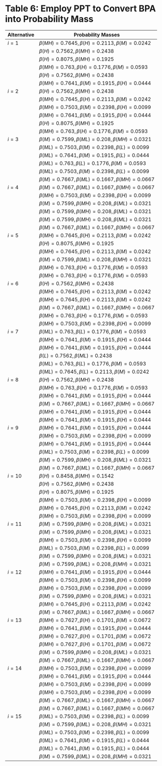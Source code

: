 # Table 6: Employ PPT to Convert BPA into Probability Mass

| Alternative | Probability Masses |
|-------------|--------------------|
| $i = 1$       | $\beta(MH) = 0.7645, \beta(H) = 0.2113, \beta(M) = 0.0242$ |
|             | $\beta(H) = 0.7562, \beta(MH) = 0.2438$ |
|             | $\beta(H) = 0.8075, \beta(MH) = 0.1925$ |
|             | $\beta(MH) = 0.763, \beta(H) = 0.1776, \beta(M) = 0.0593$ |
|             | $\beta(H) = 0.7562, \beta(MH) = 0.2438$ |
|             | $\beta(MH) = 0.7641, \beta(M) = 0.1915, \beta(H) = 0.0444$ |
| $i = 2$       | $\beta(H) = 0.7562, \beta(MH) = 0.2438$ |
|             | $\beta(MH) = 0.7645, \beta(H) = 0.2113, \beta(M) = 0.0242$ |
|             | $\beta(MH) = 0.7503, \beta(M) = 0.2398, \beta(H) = 0.0099$ |
|             | $\beta(MH) = 0.7641, \beta(M) = 0.1915, \beta(H) = 0.0444$ |
|             | $\beta(H) = 0.8075, \beta(MH) = 0.1925$ |
|             | $\beta(MH) = 0.763, \beta(H) = 0.1776, \beta(M) = 0.0593$ |
| $i = 3$       | $\beta(M) = 0.7599, \beta(ML) = 0.208, \beta(MH) = 0.0321$ |
|             | $\beta(ML) = 0.7503, \beta(M) = 0.2398, \beta(L) = 0.0099$ |
|             | $\beta(ML) = 0.7641, \beta(M) = 0.1915, \beta(L) = 0.0444$ |
|             | $\beta(ML) = 0.763, \beta(L) = 0.1776, \beta(M) = 0.0593$ |
|             | $\beta(ML) = 0.7503, \beta(M) = 0.2398, \beta(L) = 0.0099$ |
|             | $\beta(M) = 0.7667, \beta(ML) = 0.1667, \beta(MH) = 0.0667$ |
| $i = 4$       | $\beta(M) = 0.7667, \beta(ML) = 0.1667, \beta(MH) = 0.0667$ |
|             | $\beta(MH) = 0.7503, \beta(M) = 0.2398, \beta(H) = 0.0099$ |
|             | $\beta(M) = 0.7599, \beta(MH) = 0.208, \beta(ML) = 0.0321$ |
|             | $\beta(M) = 0.7599, \beta(MH) = 0.208, \beta(ML) = 0.0321$ |
|             | $\beta(M) = 0.7599, \beta(MH) = 0.208, \beta(ML) = 0.0321$ |
|             | $\beta(M) = 0.7667, \beta(ML) = 0.1667, \beta(MH) = 0.0667$ |
| $i = 5$       | $\beta(MH) = 0.7645, \beta(H) = 0.2113, \beta(M) = 0.0242$ |
|             | $\beta(H) = 0.8075, \beta(MH) = 0.1925$ |
|             | $\beta(MH) = 0.7645, \beta(H) = 0.2113, \beta(M) = 0.0242$ |
|             | $\beta(M) = 0.7599, \beta(ML) = 0.208, \beta(MH) = 0.0321$ |
|             | $\beta(MH) = 0.763, \beta(H) = 0.1776, \beta(M) = 0.0593$ |
|             | $\beta(MH) = 0.763, \beta(H) = 0.1776, \beta(M) = 0.0593$ |
| $i = 6$       | $\beta(H) = 0.7562, \beta(MH) = 0.2438$ |
|             | $\beta(MH) = 0.7645, \beta(H) = 0.2113, \beta(M) = 0.0242$ |
|             | $\beta(MH) = 0.7645, \beta(H) = 0.2113, \beta(M) = 0.0242$ |
|             | $\beta(M) = 0.7667, \beta(ML) = 0.1667, \beta(MH) = 0.0667$ |
|             | $\beta(MH) = 0.763, \beta(H) = 0.1776, \beta(M) = 0.0593$ |
|             | $\beta(MH) = 0.7503, \beta(M) = 0.2398, \beta(H) = 0.0099$ |
| $i = 7$       | $\beta(ML) = 0.763, \beta(L) = 0.1776, \beta(M) = 0.0593$ |
|             | $\beta(MH) = 0.7641, \beta(M) = 0.1915, \beta(H) = 0.0444$ |
|             | $\beta(MH) = 0.7641, \beta(M) = 0.1915, \beta(H) = 0.0444$ |
|             | $\beta(L) = 0.7562, \beta(ML) = 0.2438$ |
|             | $\beta(ML) = 0.763, \beta(L) = 0.1776, \beta(M) = 0.0593$ |
|             | $\beta(ML) = 0.7645, \beta(L) = 0.2113, \beta(M) = 0.0242$ |
| $i = 8$       | $\beta(H) = 0.7562, \beta(MH) = 0.2438$ |
|             | $\beta(MH) = 0.763, \beta(H) = 0.1776, \beta(M) = 0.0593$ |
|             | $\beta(MH) = 0.7641, \beta(M) = 0.1915, \beta(H) = 0.0444$ |
|             | $\beta(M) = 0.7667, \beta(ML) = 0.1667, \beta(MH) = 0.0667$ |
|             | $\beta(MH) = 0.7641, \beta(M) = 0.1915, \beta(H) = 0.0444$ |
|             | $\beta(MH) = 0.7641, \beta(M) = 0.1915, \beta(H) = 0.0444$ |
| $i = 9$       | $\beta(MH) = 0.7641, \beta(M) = 0.1915, \beta(H) = 0.0444$ |
|             | $\beta(MH) = 0.7503, \beta(M) = 0.2398, \beta(H) = 0.0099$ |
|             | $\beta(MH) = 0.7641, \beta(M) = 0.1915, \beta(H) = 0.0444$ |
|             | $\beta(ML) = 0.7503, \beta(M) = 0.2398, \beta(L) = 0.0099$ |
|             | $\beta(M) = 0.7599, \beta(MH) = 0.208, \beta(ML) = 0.0321$ |
|             | $\beta(M) = 0.7667, \beta(ML) = 0.1667, \beta(MH) = 0.0667$ |
| $i = 10$      | $\beta(H) = 0.8458, \beta(MH) = 0.1542$ |
|             | $\beta(H) = 0.7562, \beta(MH) = 0.2438$ |
|             | $\beta(H) = 0.8075, \beta(MH) = 0.1925$ |
|             | $\beta(MH) = 0.7503, \beta(M) = 0.2398, \beta(H) = 0.0099$ |
|             | $\beta(MH) = 0.7645, \beta(H) = 0.2113, \beta(M) = 0.0242$ |
|             | $\beta(MH) = 0.7503, \beta(M) = 0.2398, \beta(H) = 0.0099$ |
| $i = 11$      | $\beta(M) = 0.7599, \beta(MH) = 0.208, \beta(ML) = 0.0321$ |
|             | $\beta(M) = 0.7599, \beta(MH) = 0.208, \beta(ML) = 0.0321$ |
|             | $\beta(MH) = 0.7503, \beta(M) = 0.2398, \beta(H) = 0.0099$ |
|             | $\beta(ML) = 0.7503, \beta(M) = 0.2398, \beta(L) = 0.0099$ |
|             | $\beta(M) = 0.7599, \beta(MH) = 0.208, \beta(ML) = 0.0321$ |
|             | $\beta(M) = 0.7599, \beta(ML) = 0.208, \beta(MH) = 0.0321$ |
| $i = 12$      | $\beta(MH) = 0.7641, \beta(M) = 0.1915, \beta(H) = 0.0444$ |
|             | $\beta(MH) = 0.7503, \beta(M) = 0.2398, \beta(H) = 0.0099$ |
|             | $\beta(MH) = 0.7503, \beta(M) = 0.2398, \beta(H) = 0.0099$ |
|             | $\beta(M) = 0.7599, \beta(MH) = 0.208, \beta(ML) = 0.0321$ |
|             | $\beta(MH) = 0.7645, \beta(H) = 0.2113, \beta(M) = 0.0242$ |
|             | $\beta(M) = 0.7667, \beta(ML) = 0.1667, \beta(MH) = 0.0667$ |
| $i = 13$     | $\beta(MH) = 0.7627, \beta(H) = 0.1701, \beta(M) = 0.0672$ |
|             | $\beta(MH) = 0.7641, \beta(M) = 0.1915, \beta(H) = 0.0444$ |
|             | $\beta(MH) = 0.7627, \beta(H) = 0.1701, \beta(M) = 0.0672$ |
|             | $\beta(MH) = 0.7627, \beta(H) = 0.1701, \beta(M) = 0.0672$ |
|             | $\beta(M) = 0.7599, \beta(MH) = 0.208, \beta(ML) = 0.0321$ |
|             | $\beta(M) = 0.7667, \beta(ML) = 0.1667, \beta(MH) = 0.0667$ |
| $i = 14$      | $\beta(MH) = 0.7503, \beta(M) = 0.2398, \beta(H) = 0.0099$ |
|             | $\beta(MH) = 0.7641, \beta(M) = 0.1915, \beta(H) = 0.0444$ |
|             | $\beta(MH) = 0.7503, \beta(M) = 0.2398, \beta(H) = 0.0099$ |
|             | $\beta(MH) = 0.7503, \beta(M) = 0.2398, \beta(H) = 0.0099$ |
|             | $\beta(M) = 0.7667, \beta(ML) = 0.1667, \beta(MH) = 0.0667$ |
|             | $\beta(M) = 0.7667, \beta(ML) = 0.1667, \beta(MH) = 0.0667$ |
| $i = 15$      | $\beta(ML) = 0.7503, \beta(M) = 0.2398, \beta(L) = 0.0099$ |
|             | $\beta(M) = 0.7599, \beta(ML) = 0.208, \beta(MH) = 0.0321$ |
|             | $\beta(ML) = 0.7503, \beta(M) = 0.2398, \beta(L) = 0.0099$ |
|             | $\beta(ML) = 0.7641, \beta(M) = 0.1915, \beta(L) = 0.0444$ |
|             | $\beta(ML) = 0.7641, \beta(M) = 0.1915, \beta(L) = 0.0444$ |
|             | $\beta(M) = 0.7599, \beta(ML) = 0.208, \beta(MH) = 0.0321$ |
